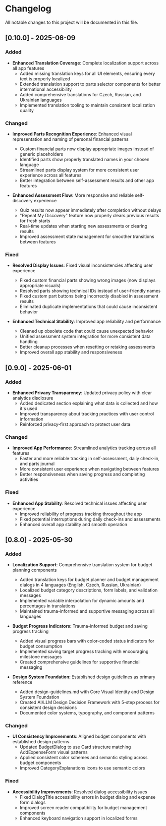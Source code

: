 # Changelog

All notable changes to this project will be documented in this file.

## [0.10.0] - 2025-06-09

### Added
- **Enhanced Translation Coverage**: Complete localization support across all app features
  - Added missing translation keys for all UI elements, ensuring every text is properly localized
  - Extended translation support to parts selector components for better international accessibility
  - Added comprehensive translations for Czech, Russian, and Ukrainian languages
  - Implemented translation tooling to maintain consistent localization quality

### Changed
- **Improved Parts Recognition Experience**: Enhanced visual representation and naming of personal financial patterns
  - Custom financial parts now display appropriate images instead of generic placeholders
  - Identified parts show properly translated names in your chosen language
  - Streamlined parts display system for more consistent user experience across all features
  - Better integration between self-assessment results and other app features

- **Enhanced Assessment Flow**: More responsive and reliable self-discovery experience
  - Quiz results now appear immediately after completion without delays
  - "Repeat My Discovery" feature now properly clears previous results for fresh starts
  - Real-time updates when starting new assessments or clearing results
  - Improved assessment state management for smoother transitions between features

### Fixed
- **Resolved Display Issues**: Fixed visual inconsistencies affecting user experience
  - Fixed custom financial parts showing wrong images (now displays appropriate visuals)
  - Resolved parts showing technical IDs instead of user-friendly names
  - Fixed custom part buttons being incorrectly disabled in assessment results
  - Eliminated duplicate implementations that could cause inconsistent behavior

- **Enhanced Technical Stability**: Improved app reliability and performance
  - Cleaned up obsolete code that could cause unexpected behavior
  - Unified assessment system integration for more consistent data handling
  - Better cleanup processes when resetting or retaking assessments
  - Improved overall app stability and responsiveness


## [0.9.0] - 2025-06-01

### Added
- **Enhanced Privacy Transparency**: Updated privacy policy with clear analytics disclosure
  - Added dedicated section explaining what data is collected and how it's used
  - Improved transparency about tracking practices with user control information
  - Reinforced privacy-first approach to protect user data

### Changed
- **Improved App Performance**: Streamlined analytics tracking across all features
  - Faster and more reliable tracking in self-assessment, daily check-in, and parts journal
  - More consistent user experience when navigating between features
  - Better responsiveness when saving progress and completing activities

### Fixed
- **Enhanced App Stability**: Resolved technical issues affecting user experience
  - Improved reliability of progress tracking throughout the app
  - Fixed potential interruptions during daily check-ins and assessments
  - Enhanced overall app stability and smooth operation


## [0.8.0] - 2025-05-30

### Added
- **Localization Support**: Comprehensive translation system for budget planning components
  - Added translation keys for budget planner and budget management dialogs in 4 languages (English, Czech, Russian, Ukrainian)
  - Localized budget category descriptions, form labels, and validation messages
  - Implemented variable interpolation for dynamic amounts and percentages in translations
  - Maintained trauma-informed and supportive messaging across all languages

- **Budget Progress Indicators**: Trauma-informed budget and saving progress tracking
  - Added visual progress bars with color-coded status indicators for budget consumption
  - Implemented saving target progress tracking with encouraging milestone messages
  - Created comprehensive guidelines for supportive financial messaging

- **Design System Foundation**: Established design guidelines as primary reference
  - Added design-guidelines.md with Core Visual Identity and Design System Foundation
  - Created AI/LLM Design Decision Framework with 5-step process for consistent design decisions
  - Documented color systems, typography, and component patterns

### Changed
- **UI Consistency Improvements**: Aligned budget components with established design patterns
  - Updated BudgetDialog to use Card structure matching AddExpenseForm visual patterns
  - Applied consistent color schemes and semantic styling across budget components
  - Improved CategoryExplanations icons to use semantic colors

### Fixed
- **Accessibility Improvements**: Resolved dialog accessibility issues
  - Fixed DialogTitle accessibility errors in budget dialog and expense form dialogs
  - Improved screen reader compatibility for budget management components
  - Enhanced keyboard navigation support in localized forms
